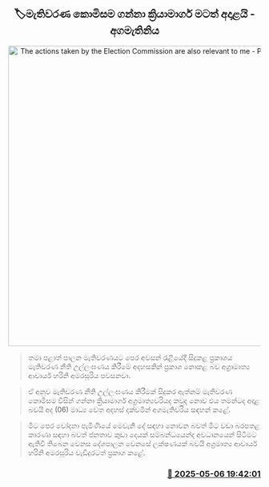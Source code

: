 <p align='center'><b><h2 align='center' title='The actions taken by the Election Commission are also relevant to me - Prime Minister'>🏷මැතිවරණ කොමිසම ගන්නා ක්‍රියාමාර්ග මටත් අදාළයි - අගමැතිනිය</h2></b></p>
<p align='center'><img src='https://helakuru.sgp1.cdn.digitaloceanspaces.com/esana/images/lib/harini-local-media.jpg' width='600' alt='The actions taken by the Election Commission are also relevant to me - Prime Minister'></p>

> තමා පළාත් පාලන මැතිවරණයට පෙර අවසන් රැළියේදී සිදුකළ ප්‍රකාශය මැතිවරණ නීති උල්ලංඝණය කිරීමේ අදහසකින් ප්‍රකාශ නොකළ බව අග්‍රාමාත්‍ය ආචාර්ය හරිනි අමරසූරිය පවසනවා.

> ඒ අනුව මැතිවරණ නීති උල්ලංඝණ​ය කිරීමක් සිදුකර ඇත්නම් මැතිවරණ කොමිසම විසින් ගන්නා ක්‍රියාමාර්ග අග්‍රමාත්‍යවරියද කවුද නොව එය තමන්ටද අදාළ බවයි අද (06) මාධ්‍ය වෙත අදහස් දක්වමින් අගමැතිවරිය සඳහන් කළේ.

> මීට පෙර චෝදනා පැමිණියේ මෙවැනි දේ සඳහා නොවන බවත් මීට වඩා බරපතළ කාරණා සඳහා බවත් ජනතාව කුඩා දෙයක් සම්බන්ධයෙන්ද අවධානයෙන් සිටීමට ඇතිවී තිබෙන වෙන​ස දේශපාලන වෙනසේ ලක්ෂණයක් බවයි අග්‍රමාත්‍ය ආචාර්ය හරිනි අමරසූරිය වැඩිදුරටත් ප්‍රකාශ කළේ.



<h3 align='right'><a href='https://www.helakuru.lk/esana/p/109871/'>📅 2025-05-06 19:42:01</a></h3>
